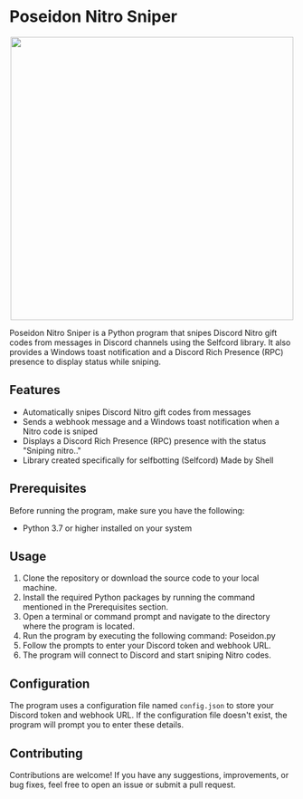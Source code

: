 # Poseidon Nitro Sniper

<p align="center">
<img src="https://i.pinimg.com/564x/1e/d6/f2/1ed6f23f334c12ecb90e2ecf55181a95.jpg", width="500", height="500">
</p>

Poseidon Nitro Sniper is a Python program that snipes Discord Nitro gift codes from messages in Discord channels using the Selfcord library. It also provides a Windows toast notification and a Discord Rich Presence (RPC) presence to display status while sniping.

## Features

- Automatically snipes Discord Nitro gift codes from messages
- Sends a webhook message and a Windows toast notification when a Nitro code is sniped
- Displays a Discord Rich Presence (RPC) presence with the status "Sniping nitro.."
- Library created specifically for selfbotting (Selfcord) Made by Shell

## Prerequisites

Before running the program, make sure you have the following:

- Python 3.7 or higher installed on your system

## Usage

1. Clone the repository or download the source code to your local machine.
2. Install the required Python packages by running the command mentioned in the Prerequisites section.
3. Open a terminal or command prompt and navigate to the directory where the program is located.
4. Run the program by executing the following command: Poseidon.py
5. Follow the prompts to enter your Discord token and webhook URL.
6. The program will connect to Discord and start sniping Nitro codes.

## Configuration

The program uses a configuration file named `config.json` to store your Discord token and webhook URL. If the configuration file doesn't exist, the program will prompt you to enter these details.

## Contributing

Contributions are welcome! If you have any suggestions, improvements, or bug fixes, feel free to open an issue or submit a pull request.

